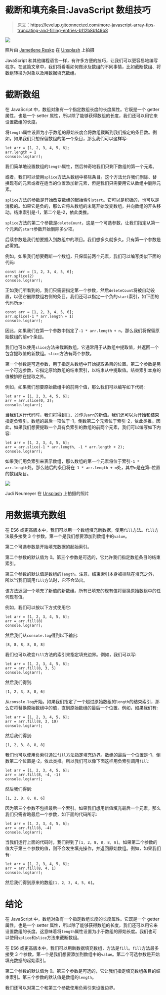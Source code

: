 # 截断和填充条目:JavaScript 数组技巧

> 原文：<https://levelup.gitconnected.com/more-javascript-array-tips-truncating-and-filling-entries-b112b8b149b8>

![](img/285c43b786bf9bf8dd6efe6b48dc2c61.png)

照片由 [Jametlene Reskp](https://unsplash.com/@reskp?utm_source=medium&utm_medium=referral) 在 [Unsplash](https://unsplash.com?utm_source=medium&utm_medium=referral) 上拍摄

JavaScript 和其他编程语言一样，有许多方便的技巧，让我们可以更容易地编写程序。在这篇文章中，我们将看看如何做涉及数组的不同事情，比如截断数组、将数组转换为对象以及用数据填充数组。

# 截断数组

在 JavaScript 中，数组对象有一个指定数组长度的长度属性。它既是一个 getter 属性，也是一个 setter 属性，所以除了能够获得数组的长度，我们还可以用它来设置数组的长度。

将`length`属性设置为小于数组的原始长度会将数组截断到我们指定的条目数。例如，如果我们只想保留数组的第一个条目，那么我们可以这样写:

```
let arr = [1, 2, 3, 4, 5, 6];
arr.length = 1
console.log(arr);
```

我们简单地设置数组的`length`属性，然后神奇地我们只剩下数组的第一个元素。

或者，我们可以使用`splice`方法从数组中移除条目。这个方法允许我们删除、替换现有的元素或者在适当的位置添加新元素，但是我们只需要用它从数组中删除元素。

`splice`方法的参数是开始改变数组的起始索引`start`。它可以是积极的，也可以是消极的。如果它是负的，那么它将从数组的末尾开始改变数组，并向数组的开头移动。结束索引是-1，第二个是-2，依此类推。

`splice`方法的第二个参数是`deleteCount`，这是一个可选参数，让我们指定从第一个元素的`start`参数开始删除多少项。

后续参数是我们想要插入到数组中的项目。我们想多久就多久。只有第一个参数是必需的。

例如，如果我们想要截断一个数组，只保留前两个元素，我们可以编写类似下面的代码:

```
const arr = [1, 2, 3, 4, 5, 6];
arr.splice(2)
console.log(arr);
```

正如我们所看到的，我们只需要指定第一个参数，然后`deleteCount`将被自动设置，以便它删除数组右侧的条目。我们还可以指定一个负的`start`索引，如下面的代码所示:

```
const arr = [1, 2, 3, 4, 5, 6];
arr.splice(-1 * arr.length + 1)
console.log(arr);
```

因此，如果我们在第一个参数中指定了`-1 * arr.length + n`，那么我们将保留原始数组的前`n`个条目。

我们也可以使用`slice`方法来截断数组。它通常用于从数组中提取值，并返回一个包含提取值的新数组。`slice`方法有两个参数。

第一个参数是可选参数，用于指定从数组中开始提取条目的位置。第二个参数是另一个可选参数，它指定原始数组的结束索引，以结束从中提取值。结束索引本身的值被排除在提取之外。

例如，如果我们想要原始数组中的前两个值，那么我们可以编写如下代码:

```
let arr = [1, 2, 3, 4, 5, 6];
arr = arr.slice(0, 2);
console.log(arr);
```

当我们运行代码时，我们将得到`[1, 2]`作为`arr`的新值。我们还可以为开始和结束指定负索引。数组的最后一项位于-1，倒数第二个元素位于索引-2，依此类推。因此，如果我们想要提取一个具有负索引的数组的前两个元素，我们可以编写如下内容:

```
let arr = [1, 2, 3, 4, 5, 6];
arr = arr.slice(-1 * arr.length, -1 * arr.length + 2);
console.log(arr);
```

如果我们用负索引来表示数组，那么数组的第一个元素将位于索引`-1 * arr.length`处。那么随后的条目将在`-1 * arr.length + n`处，其中`n`是在第`n`位置的数组条目。

![](img/2676c142d3a0de102ef9a7926ea54cfd.png)

Judi Neumeyer 在 [Unsplash](https://unsplash.com?utm_source=medium&utm_medium=referral) 上拍摄的照片

# 用数据填充数组

在 ES6 或更高版本中，我们可以用一个数组填充新数据，使用`fill`方法。`fill`方法最多接受 3 个参数。第一个是我们想要添加到数组中的`value`。

第二个可选参数是开始填充数据的起始索引。

第二个参数的默认值为 0。第三个参数是可选的，它允许我们指定数组条目的结束索引。

第三个参数的默认值是数组的`length`。注意，结束索引本身被排除在填充之外，所以当我们调用`fill`方法时，它不会溢出。

该方法返回一个填充了新值的新数组。所有已填充的现有值将替换原始数组中的任何现有值。

例如，我们可以按以下方式使用它:

```
let arr = [1, 2, 3, 4, 5, 6];
arr = arr.fill(8)
console.log(arr);
```

然后我们从`console.log`得到以下输出:

```
[8, 8, 8, 8, 8, 8]
```

我们也可以改变`fill`方法的索引来指定填充边界。例如，我们可以写:

```
let arr = [1, 2, 3, 4, 5, 6];
arr = arr.fill(8, 3, 5)
console.log(arr);
```

然后我们得到:

```
[1, 2, 3, 8, 8, 6]
```

从`console.log`开始。如果我们指定了一个超过原始数组的`length`的结束索引，那么它将替换原始数组中的值，直到原始数组的最后一个位置。例如，如果我们有:

```
let arr = [1, 2, 3, 4, 5, 6];
arr = arr.fill(8, 3, 10)
console.log(arr);
```

然后我们得到:

```
[1, 2, 3, 8, 8, 8]
```

我们也可以使用负索引通过`fill`方法指定填充边界。数组的最后一个位置是-1，倒数第二个位置是-2，依此类推。所以我们可以像下面这样用负索引调用`fill`:

```
let arr = [1, 2, 3, 4, 5, 6];
arr = arr.fill(8, -4, -1)
console.log(arr);
```

然后我们得到:

```
[1, 2, 8, 8, 8, 6]
```

因为第三个参数不包括最后一个索引。如果我们想用新值填充最后一个元素，那么我们只需省略最后一个参数，如下面的代码所示:

```
let arr = [1, 2, 3, 4, 5, 6];
arr = arr.fill(8, -4)
console.log(arr);
```

当我们运行上面的代码时，我们得到了`[1, 2, 8, 8, 8, 8]`。如果第二个参数的值大于第三个参数的值，则不会发生填充操作，并返回原始数组。例如，如果我们有:

```
let arr = [1, 2, 3, 4, 5, 6];
arr = arr.fill(8, 4, 1)
console.log(arr);
```

然后我们得到原来的数组`[1, 2, 3, 4, 5, 6]`。

# 结论

在 JavaScript 中，数组对象有一个指定数组长度的长度属性。它既是一个 getter 属性，也是一个 setter 属性，所以除了能够获得数组的长度，我们还可以用它来设置数组的长度。这意味着将`length`属性设置为小于数组的原始长度。我们也可以使用`splice`和`slice`方法来截断数组。

在 ES6 或更高版本中，我们可以用新数据填充数组，方法是`fill`。`fill`方法最多接受 3 个参数。第一个是我们想要添加到数组中的`value`。第二个可选参数是开始填充数据的起始索引。

第二个参数的默认值为 0。第三个参数是可选的，它让我们指定填充数组条目的结束索引。第三个参数的默认值是数组的`length`。

我们还可以对第二个和第三个参数使用负索引来设置边界。